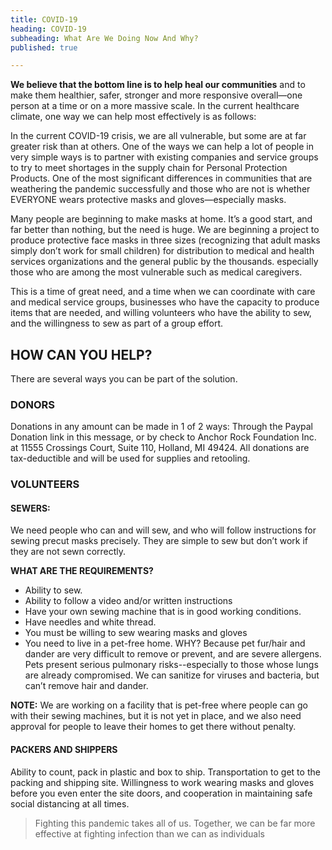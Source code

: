 ```yaml
---
title: COVID-19
heading: COVID-19
subheading: What Are We Doing Now And Why?
published: true

---
```

**We believe that the bottom line is to help heal our communities** and to make them healthier, safer, stronger and more responsive overall—one person at a time or on a more massive scale. In the current healthcare climate, one way we can help most effectively is as follows:

In the current COVID-19 crisis, we are all vulnerable, but some are at far greater risk than at others. One of the ways we can help a lot of people in very simple ways is to partner with existing companies and service groups to try to meet shortages in the supply chain for Personal Protection Products. One of the most significant differences in communities that are weathering the pandemic successfully and those who are not is whether EVERYONE wears protective masks and gloves—especially masks.

Many people are beginning to make masks at home. It’s a good start, and far better than nothing, but the need is huge.
We are beginning a project to produce protective face masks in three sizes (recognizing that adult masks simply don’t
work for small children) for distribution to medical and health services organizations and the general public by the
thousands. especially those who are among the most vulnerable such as medical caregivers.

This is a time of great need, and a time when we can coordinate with care and medical service groups, businesses who
have the capacity to produce items that are needed, and willing volunteers who have the ability to sew, and the
willingness to sew as part of a group effort.

## HOW CAN YOU HELP?

There are several ways you can be part of the solution.

### DONORS

Donations in any amount can be made in 1 of 2 ways: Through the Paypal Donation link in this message, or by check to Anchor Rock Foundation Inc. at 11555 Crossings Court, Suite 110, Holland, MI 49424. All donations are tax-deductible and will be used for supplies and retooling.

### VOLUNTEERS

#### SEWERS:

We need people who can and will sew, and who will follow instructions for sewing precut masks precisely. They are simple to sew but don’t work if they are not sewn correctly.

**WHAT ARE THE REQUIREMENTS?**

* Ability to sew.
* Ability to follow a video and/or written instructions
* Have your own sewing machine that is in good working conditions.
* Have needles and white thread.
* You must be willing to sew wearing masks and gloves
* You need to live in a pet-free home. WHY? Because pet fur/hair and dander are very difficult to remove or prevent, and
  are severe allergens. Pets present serious pulmonary risks--especially to those whose lungs are already compromised. We
  can sanitize for viruses and bacteria, but can’t remove hair and dander.

**NOTE:** We are working on a facility that is pet-free where people can go with their sewing machines, but it is not yet in
place, and we also need approval for people to leave their homes to get there without penalty.

#### PACKERS AND SHIPPERS

Ability to count, pack in plastic and box to ship.
Transportation to get to the packing and shipping site.
Willingness to work wearing masks and gloves before you even enter the site doors, and cooperation in maintaining safe
social distancing at all times.

> Fighting this pandemic takes all of us. Together, we can be far more effective at fighting infection than we can as
> individuals
